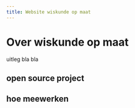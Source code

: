 ```yaml
---
title: Website wiskunde op maat
---
```


# Over wiskunde op maat 

uitleg bla bla 

## open source project 

## hoe meewerken 
